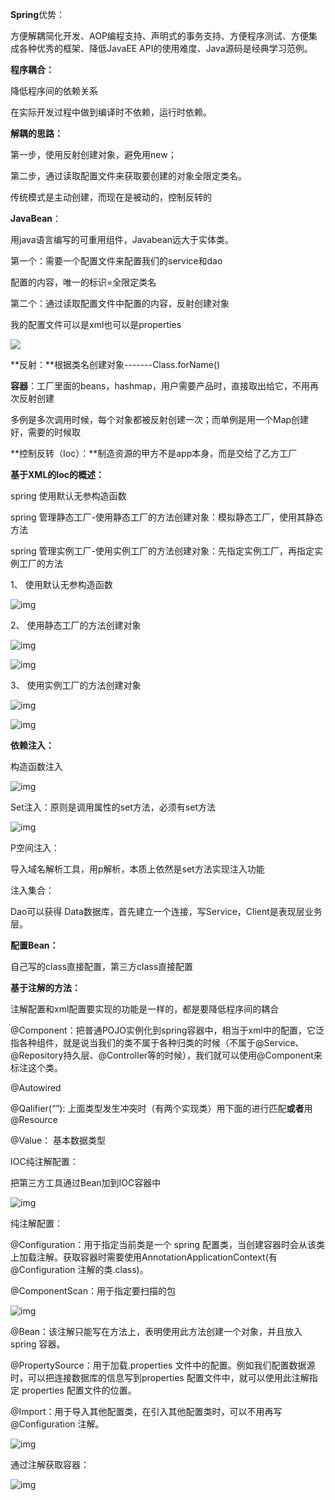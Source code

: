**Spring**优势：

方便解耦简化开发、AOP编程支持、声明式的事务支持、方便程序测试、方便集成各种优秀的框架、降低JavaEE API的使用难度、Java源码是经典学习范例。

 

**程序耦合：**

降低程序间的依赖关系

在实际开发过程中做到编译时不依赖，运行时依赖。

 

**解耦的思路：**

第一步，使用反射创建对象，避免用new；

第二步，通过读取配置文件来获取要创建的对象全限定类名。

传统模式是主动创建，而现在是被动的，控制反转的 

 

**JavaBean**：

用java语言编写的可重用组件，Javabean远大于实体类。

 

第一个：需要一个配置文件来配置我们的service和dao

配置的内容，唯一的标识=全限定类名

第二个：通过读取配置文件中配置的内容，反射创建对象

 

我的配置文件可以是xml也可以是properties

![](https://github.com/memory-tech/JavaEE/tree/main/img/clip_image002.jpg)

**反射：**根据类名创建对象-------Class.forName()

 

**容器**：工厂里面的beans，hashmap，用户需要产品时，直接取出给它，不用再次反射创建

多例是多次调用时候，每个对象都被反射创建一次；而单例是用一个Map创建好，需要的时候取

 

**控制反转（Ioc）：**制造资源的甲方不是app本身，而是交给了乙方工厂

 

**基于XML的Ioc的概述：**

spring 使用默认无参构造函数

spring 管理静态工厂-使用静态工厂的方法创建对象：模拟静态工厂，使用其静态方法

spring 管理实例工厂-使用实例工厂的方法创建对象：先指定实例工厂，再指定实例工厂的方法

 

1、 使用默认无参构造函数

![img](file:///C:/Users/memory/AppData/Local/Temp/msohtmlclip1/01/clip_image004.png)

 

2、 使用静态工厂的方法创建对象

![img](file:///C:/Users/memory/AppData/Local/Temp/msohtmlclip1/01/clip_image006.png)

![img](file:///C:/Users/memory/AppData/Local/Temp/msohtmlclip1/01/clip_image008.png)

 

3、 使用实例工厂的方法创建对象

![img](file:///C:/Users/memory/AppData/Local/Temp/msohtmlclip1/01/clip_image010.png)

![img](file:///C:/Users/memory/AppData/Local/Temp/msohtmlclip1/01/clip_image012.png)

 

**依赖注入：**

 

构造函数注入

![img](file:///C:/Users/memory/AppData/Local/Temp/msohtmlclip1/01/clip_image014.jpg)

Set注入：原则是调用属性的set方法，必须有set方法

![img](file:///C:/Users/memory/AppData/Local/Temp/msohtmlclip1/01/clip_image016.jpg)

P空间注入：

导入域名解析工具，用p解析，本质上依然是set方法实现注入功能

注入集合：

 

 

Dao可以获得 Data数据库，首先建立一个连接，写Service，Client是表现层业务层。

 

**配置Bean：**

自己写的class直接配置，第三方class直接配置

 

 

**基于注解的方法：**

 

注解配置和xml配置要实现的功能是一样的，都是要降低程序间的耦合

@Component：把普通POJO实例化到spring容器中，相当于xml中的配置，它泛指各种组件，就是说当我们的类不属于各种归类的时候（不属于@Service、@Repository持久层、@Controller等的时候），我们就可以使用@Component来标注这个类。

 

@Autowired

@Qalifier(“”): 上面类型发生冲突时（有两个实现类）用下面的进行匹配**或者**用@Resource

@Value： 基本数据类型

 

IOC纯注解配置：

把第三方工具通过Bean加到IOC容器中

 

![img](file:///C:/Users/memory/AppData/Local/Temp/msohtmlclip1/01/clip_image018.png)

纯注解配置：

@Configuration：用于指定当前类是一个 spring 配置类，当创建容器时会从该类上加载注解。获取容器时需要使用AnnotationApplicationContext(有@Configuration 注解的类.class)。

@ComponentScan：用于指定要扫描的包

![img](file:///C:/Users/memory/AppData/Local/Temp/msohtmlclip1/01/clip_image019.png)

@Bean：该注解只能写在方法上，表明使用此方法创建一个对象，并且放入 spring 容器。

@PropertySource：用于加载.properties 文件中的配置。例如我们配置数据源时，可以把连接数据库的信息写到properties 配置文件中，就可以使用此注解指定 properties 配置文件的位置。

@Import：用于导入其他配置类，在引入其他配置类时，可以不用再写@Configuration 注解。

![img](file:///C:/Users/memory/AppData/Local/Temp/msohtmlclip1/01/clip_image021.png)

通过注解获取容器：

![img](file:///C:/Users/memory/AppData/Local/Temp/msohtmlclip1/01/clip_image023.png)

